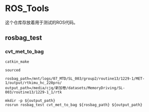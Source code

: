 # ROS_Tools
这个仓库存放着用于测试的ROS代码。  





## rosbag_test

### cvt_met_to_bag

```shell
catkin_make
```



```shell
sourced

rosbag_path=/mnt/logs/07_MTD/SL_003/group2/routine13/1229-1/MET-1/output/rtkimu_hc_220pro/
output_path=/media/cjq/新加卷/datasets/MemoryDriving/SL-003/routine13/1229-1_1/rtk

mkdir -p ${output_path}
rosrun rosbag_test cvt_met_to_bag ${rosbag_path} ${output_path}

```

